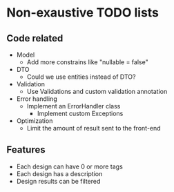 # Non-exaustive TODO lists
## Code related
- Model
    - Add more constrains like "nullable = false"
- DTO
    - Could we use entities instead of DTO?
- Validation
    - Use Validations and custom validation annotation
- Error handling
    - Implement an ErrorHandler class
        - Implement custom Exceptions
- Optimization
    - Limit the amount of result sent to the front-end

## Features
- Each design can have 0 or more tags
- Each design has a description
- Design results can be filtered